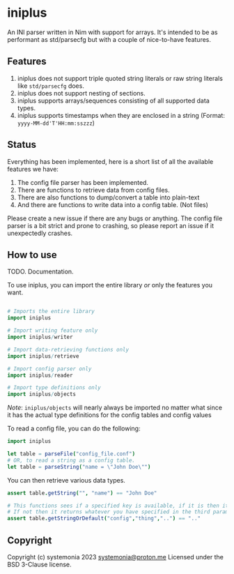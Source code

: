 # iniplus

An INI parser written in Nim with support for arrays. It's intended to be as performant as std/parsecfg but with a couple of nice-to-have features.

## Features

1. iniplus does not support triple quoted string literals or raw string literals like `std/parsecfg` does.
2. iniplus does not support nesting of sections.
4. iniplus supports arrays/sequences consisting of all supported data types.
5. iniplus supports timestamps when they are enclosed in a string (Format: `yyyy-MM-dd'T'HH:mm:sszzz`)

## Status

Everything has been implemented, here is a short list of all the available features we have:

1. The config file parser has been implemented.
2. There are functions to retrieve data from config files.
3. There are also functions to dump/convert a table into plain-text
4. And there are functions to write data into a config table. (Not files)

Please create a new issue if there are any bugs or anything. The config file parser is a bit strict and prone to crashing, so please report an issue if it unexpectedly crashes.

## How to use

TODO. Documentation.

To use iniplus, you can import the entire library *or* only the features you want.
```nim

# Imports the entire library
import iniplus

# Import writing feature only
import iniplus/writer

# Import data-retrieving functions only
import iniplus/retrieve

# Import config parser only
import iniplus/reader

# Import type definitions only
import iniplus/objects
```

*Note*: `iniplus/objects` will nearly always be imported no matter what since it has the actual type definitions for the config tables and config values

To read a config file, you can do the following:
```nim
import iniplus

let table = parseFile("config_file.conf")
# OR, to read a string as a config table.
let table = parseString("name = \"John Doe\"")
```
You can then retrieve various data types.

```nim
assert table.getString("", "name") == "John Doe"

# This functions sees if a specified key is available, if it is then it returns it.
# If not then it returns whatever you have specified in the third parameter
assert table.getStringOrDefault("config","thing","..") == ".."
```

## Copyright 

Copyright (c) systemonia 2023 <systemonia@proton.me>
Licensed under the BSD 3-Clause license.
